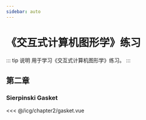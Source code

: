 ```yaml
---
sidebar: auto
---
```


# 《交互式计算机图形学》练习

::: tip 说明
用于学习《交互式计算机图形学》练习。
:::

## 第二章

### Sierpinski Gasket

<<< @/icg/chapter2/gasket.vue
